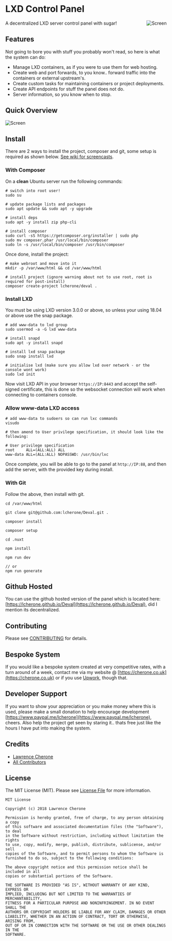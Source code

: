 # LXD Control Panel

<img src="https://i.imgur.com/gHhwGG4.png" alt="Screen" title="Screen" align="right" />

A decentralized LXD server control panel with sugar!

## Features

Not going to bore you with stuff you probably won't read, so here is what the system can do:

 - Manage LXD containers, as if you were to use them for web hosting.
 - Create web and port forwards, to you know.. forward traffic into the containers or external upstream's.
 - Create custom tasks for maintaining containers or project deployments.
 - Create API endpoints for stuff the panel does not do.
 - Server information, so you know when to stop.

## Quick Overview

<img src="https://i.imgur.com/YXHFjcU.gif" alt="Screen" title="Screen"/>

## Install

There are 2 ways to install the project, composer and git, some setup is required as shown below. [See wiki for screencasts](https://github.com/lcherone/Deval/wiki/Installing).

### With Composer

On a **clean** Ubuntu server run the following commands:

```
# switch into root user!
sudo su

# update package lists and packages
sudo apt update && sudo apt -y upgrade

# install deps
sudo apt -y install zip php-cli

# install composer
sudo curl -sS https://getcomposer.org/installer | sudo php
sudo mv composer.phar /usr/local/bin/composer
sudo ln -s /usr/local/bin/composer /usr/bin/composer
```

Once done, install the project:

```
# make webroot and move into it
mkdir -p /var/www/html && cd /var/www/html

# install project (ignore warning about not to use root, root is required for post-install)
composer create-project lcherone/deval .
```

### Install LXD

You must be using LXD version 3.0.0 or above, so unless your using 18.04 or above use the snap package.

```
# add www-data to lxd group
sudo usermod -a -G lxd www-data

# install snapd
sudo apt -y install snapd

# install lxd snap package
sudo snap install lxd

# initialise lxd (make sure you allow lxd over network - or the console wont work)
sudo lxd init
```

Now visit LXD API in your browser `https://IP:8443` and accept the self-signed certificate, 
this is done so the websocket connection will work when connecting to containers console.


### Allow www-data LXD access

```
# add www-data to sudoers so can run lxc commands
visudo

# then amend to User privilege specification, it should look like the following:

# User privilege specification
root     ALL=(ALL:ALL) ALL
www-data ALL=(ALL:ALL) NOPASSWD: /usr/bin/lxc
```

Once complete, you will be able to go to the panel at `http://IP:88`, and then add the server, with the provided key during install.


### With Git

Follow the above, then install with git.

```
cd /var/www/html

git clone git@github.com:lcherone/Deval.git .

composer install

composer setup

cd .nuxt

npm install

npm run dev

// or
npm run generate
```

## Github Hosted

You can use the github hosted version of the panel which is located here: [https://lcherone.github.io/Deval](https://lcherone.github.io/Deval), did I mention its decentralized.

## Contributing

Please see [CONTRIBUTING](https://github.com/lcherone/Deval/blob/master/CONTRIBUTING.md) for details.

## Bespoke System

If you would like a bespoke system created at very competitive rates, with a turn around of a week, contact me via my website @ [https://cherone.co.uk](https://cherone.co.uk) or if you use [Upwork](https://www.upwork.com/o/profiles/users/~01ff0ec055a5895e8f/), though that.

## Developer Support

If you want to show your appreciation or you make money where this is used, please make a small donation to help encourage development [https://www.paypal.me/lcherone](https://www.paypal.me/lcherone), cheers. Also help the project get seen by staring it.. thats free just like the hours I have put into making the system.

## Credits

- [Lawrence Cherone](https://github.com/lcherone)
- [All Contributors](https://github.com/lcherone/Deval/graphs/contributors)

## License

The MIT License (MIT). Please see [License File](https://github.com/lcherone/Deval/blob/master/LICENSE) for more information.

```
MIT License

Copyright (c) 2018 Lawrence Cherone

Permission is hereby granted, free of charge, to any person obtaining a copy
of this software and associated documentation files (the "Software"), to deal
in the Software without restriction, including without limitation the rights
to use, copy, modify, merge, publish, distribute, sublicense, and/or sell
copies of the Software, and to permit persons to whom the Software is
furnished to do so, subject to the following conditions:

The above copyright notice and this permission notice shall be included in all
copies or substantial portions of the Software.

THE SOFTWARE IS PROVIDED "AS IS", WITHOUT WARRANTY OF ANY KIND, EXPRESS OR
IMPLIED, INCLUDING BUT NOT LIMITED TO THE WARRANTIES OF MERCHANTABILITY,
FITNESS FOR A PARTICULAR PURPOSE AND NONINFRINGEMENT. IN NO EVENT SHALL THE
AUTHORS OR COPYRIGHT HOLDERS BE LIABLE FOR ANY CLAIM, DAMAGES OR OTHER
LIABILITY, WHETHER IN AN ACTION OF CONTRACT, TORT OR OTHERWISE, ARISING FROM,
OUT OF OR IN CONNECTION WITH THE SOFTWARE OR THE USE OR OTHER DEALINGS IN THE
SOFTWARE.
```